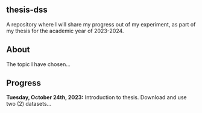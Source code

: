 ## thesis-dss

A repository where I will share my progress out of my experiment, as part of my thesis for the academic year of 2023-2024.

## About

The topic I have chosen...

## Progress

**Tuesday, October 24th, 2023:** Introduction to thesis. Download and use two (2) datasets...

